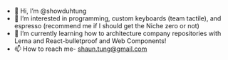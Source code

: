 - 👋 Hi, I’m @showduhtung
- 👀 I’m interested in programming, custom keyboards (team tactile), and espresso (recommend me if I should get the Niche zero or not)
- 🌱 I’m currently learning how to architecture company repositories with Lerna and React-bulletproof and Web Components!
- 📫 How to reach me- shaun.tung@gmail.com

<!---
showduhtung/showduhtung is a ✨ special ✨ repository because its `README.md` (this file) appears on your GitHub profile.
You can click the Preview link to take a look at your changes.
--->
